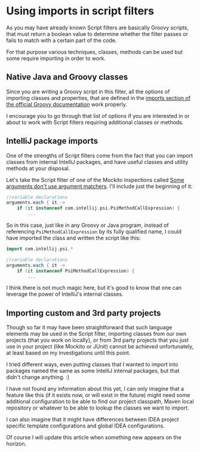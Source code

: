 # Using imports in script filters

As you may have already known Script filters are basically Groovy scripts, that must return a boolean value to determine whether the filter
passes or fails to match with a certain part of the code.

For that purpose various techniques, classes, methods can be used but some require importing in order to work.

## Native Java and Groovy classes

Since you are writing a Groovy script in this filter, all the options of importing classes and properties, that are defined in the [imports section of the official Groovy documentation](http://groovy-lang.org/structure.html#_imports)
work properly.

I encourage you to go through that list of options if you are interested in or about to work with Script filters requiring additional classes or methods.

## IntelliJ package imports

One of the strengths of Script filters come from the fact that you can import classes from internal IntelliJ packages, and have useful classes
and utility methods at your disposal.

Let's take the Script filter of one of the Mockito inspections called [Some arguments don't use argument matchers](https://github.com/picimako/intellij-inspections/blob/master/inspections/mockito.md#some-arguments-dont-use-argument-matchers-either-none-or-all-of-them-should-use-matchers).
I'll include just the beginning of it:

```groovy
//variable declarations
arguments.each { it ->
    if (it instanceof com.intellij.psi.PsiMethodCallExpression) {
    	...
```

So in this case, just like in any Groovy or Java program, instead of referencing `PsiMethodCallExpression` by its fully qualified name,
I could have imported the class and written the script like this:

```groovy
import com.intellij.psi.*

//variable declarations
arguments.each { it ->
    if (it instanceof PsiMethodCallExpression) {
    	...
```

I think there is not much magic here, but it's good to know that one can leverage the power of IntelliJ's internal classes.

## Importing custom and 3rd party projects

Though so far it may have been straightforward that such language elements may be used in the Script filter,
importing classes from our own projects (that you work on locally), or from 3rd party projects that you just use in your project
(like Mockito or JUnit) cannot be achieved unfortunately, at least based on my investigations until this point.

I tried different ways, even putting classes that I wanted to import into packages named the same as some IntelliJ internal packages,
but that didn't change anything. :)

I have not found any information about this yet, I can only imagine that a feature like this (if it exists now, or will exist in the future)
might need some additional configuration to be able to find our project classpath, Maven local repository or whatever to be able to lookup the classes
we want to import.

I can also imagine that it might have differences between IDEA project specific template configurations and global IDEA configurations.  


Of course I will update this article when something new appears on the horizon.
